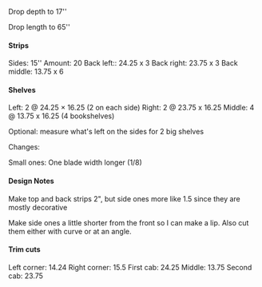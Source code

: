 Drop depth to 17''

Drop length to 65''

#### Strips
Sides: 15''
Amount: 20
Back left:: 24.25 x 3
Back right: 23.75 x 3
Back middle: 13.75 x 6

#### Shelves 
Left: 2 @ 24.25 × 16.25 (2 on each side)
Right: 2 @ 23.75 x 16.25
Middle: 4 @ 13.75 x 16.25 (4 bookshelves)

Optional: measure what's left on the sides for 2 big shelves

Changes:

Small ones:
One blade width longer (1/8)



#### Design Notes

Make top and back strips 2", but side ones more like 1.5 since they are mostly decorative 

Make side ones a little shorter from the front so I can make a lip. Also cut them either with curve or at an angle.


#### Trim cuts 
Left corner: 14.24
Right corner: 15.5
First cab: 24.25
Middle: 13.75
Second cab: 23.75



